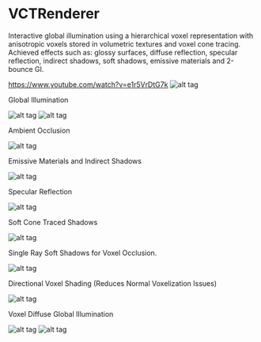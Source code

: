 # VCTRenderer
Interactive global illumination using a hierarchical voxel representation with anisotropic voxels stored in volumetric textures and voxel cone tracing. Achieved effects such as: glossy surfaces, diffuse reflection, specular reflection, indirect shadows, soft shadows, emissive materials and 2-bounce GI.

https://www.youtube.com/watch?v=e1r5VrDtG7k
![alt tag](http://i.imgur.com/lM1YWmQ.png)

Global Illumination

![alt tag](https://i.imgur.com/S4fssRn.jpg)
![alt tag](https://i.imgur.com/3l7pREy.png)

Ambient Occlusion

![alt tag](https://i.imgur.com/s7eTW8c.png)

Emissive Materials and Indirect Shadows

![alt tag](https://i.imgur.com/pN1T5dm.png)

Specular Reflection

![alt tag](https://i.imgur.com/eMgkB8L.png)

Soft Cone Traced Shadows

![alt tag](https://i.imgur.com/ElT2Sac.png)

Single Ray Soft Shadows for Voxel Occlusion.

![alt tag](https://i.imgur.com/5hGSR6G.jpg)

Directional Voxel Shading (Reduces Normal Voxelization Issues)

![alt tag](https://i.imgur.com/guz5MR6.png)

Voxel Diffuse Global Illumination

![alt tag](https://i.imgur.com/aiFVyAAr.png)
![alt tag](https://i.imgur.com/ne18AfK.png)

